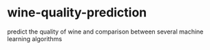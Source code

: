 # wine-quality-prediction
predict the quality of wine and comparison between several machine learning algorithms
